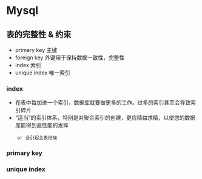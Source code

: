 # Mysql



## 表的完整性 & 约束
* primary key 主键
* foreign key 外键用于保持数据一致性，完整性
* index       索引
* unique index 唯一索引


### index
* 在表中每加进一个索引，数据库就要做更多的工作。过多的索引甚至会导致索引碎片
* “适当”的索引体系，特别是对聚合索引的创建，更应精益求精，以使您的数据库能得到高性能的发挥

```
	or 会引起全表扫描
```


### primary key


### unique index

